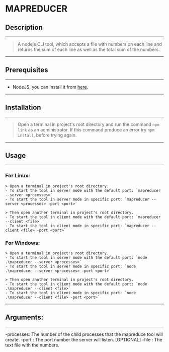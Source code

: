 # MAPREDUCER

## Description
------------------------
> A nodejs CLI tool, which accepts a file with numbers on each line and returns the sum of each line as well as the total sum of the numbers.

----------------------------------------------------------------------------------------------------

## Prerequisites
------------------------
- NodeJS, you can install it from [here](https://nodejs.org).

----------------------------------------------------------------------------------------------------

## Installation
------------------------
> Open a terminal in project's root directory and run the command `npm link` as an administrator.
> If this command produce an error try `npm install`, before trying again.

----------------------------------------------------------------------------------------------------

## Usage
------------------------
### For Linux:
	> Open a terminal in project's root directory.
	- To start the tool in server mode with the default port: `mapreducer --server <processes>`
	- To start the tool in server mode in specific port: `mapreducer --server <processes> -port <port>`

	> Then open another terminal in project's root directory.
	- To start the tool in client mode with the default port: `mapreducer --client <file>`
	- To start the tool in client mode in specific port: `mapreducer --client <file> -port <port>`

### For Windows:
	> Open a terminal in project's root directory.
	- To start the tool in server mode with the default port: `node .\mapreducer --server <processes>`
	- To start the tool in server mode in specific port: `node .\mapreducer --server <processes> -port <port>`

	> Then open another terminal in project's root directory.
	- To start the tool in client mode with the default port: `node .\mapreducer --client <file>`
	- To start the tool in client mode in specific port: `node .\mapreducer --client <file> -port <port>`
----------------------------------------------------------------------------------------------------

## Arguments: 
------------------------
-processes: The number of the child processes that the mapreduce tool will create.
-port     : The port number the server will listen. [OPTIONAL]
-file     : The text file with the numbers.
 